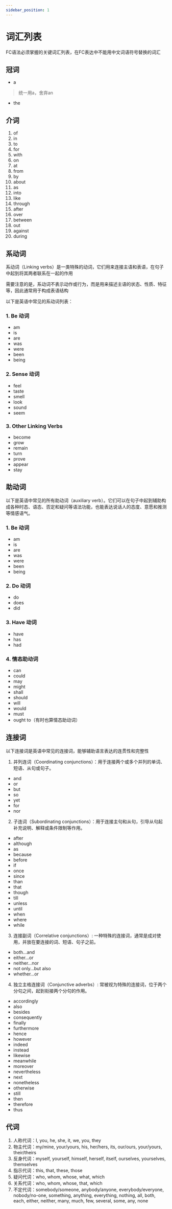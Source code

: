 ```yaml
---
sidebar_position: 1
---
```

# 词汇列表
FC语法必须掌握的关键词汇列表，在FC表达中不能用中文词语符号替换的词汇

## 冠词
- a
> 统一用a，舍弃an
- the




## 介词
1. of
2. in
3. to
4. for
5. with
6. on
7. at
8. from
9. by
10. about
11. as
12. into
13. like
14. through
15. after
16. over
17. between
18. out
19. against
20. during

## 系动词
系动词（Linking verbs）是一类特殊的动词，它们用来连接主语和表语，在句子中起到将其两者联系在一起的作用

需要注意的是，系动词不表示动作或行为，而是用来描述主语的状态、性质、特征等，因此通常用于构成表语结构

以下是英语中常见的系动词列表：

### 1. Be 动词
- am
- is
- are
- was
- were
- been
- being

### 2. Sense 动词
- feel
- taste
- smell
- look
- sound
- seem

### 3. Other Linking Verbs
- become
- grow
- remain
- turn
- prove
- appear
- stay



## 助动词
以下是英语中常见的所有助动词（auxiliary verb）。它们可以在句子中起到辅助构成各种时态、语态、否定和疑问等语法功能，也能表达说话人的态度、意愿和推测等情感语气。

### 1. Be 动词
- am
- is
- are
- was
- were
- been
- being

### 2. Do 动词
- do
- does
- did

### 3. Have 动词
- have
- has
- had

### 4. 情态助动词
- can
- could
- may
- might
- shall
- should
- will
- would
- must
- ought to（有时也算情态助动词）

<!-- ### 5. 半情态动词
- need
- dare
- used to
- ought to（有时也算半情态动词） -->



## 连接词

以下连接词是英语中常见的连接词，能够辅助语言表达的连贯性和完整性

1. 并列连词（Coordinating conjunctions）：用于连接两个或多个并列的单词、短语、从句或句子。
- and
- or
- but
- so
- yet
- for
- nor

2. 子连词（Subordinating conjunctions）：用于连接主句和从句，引导从句起补充说明、解释或条件限制等作用。
- after
- although
- as
- because
- before
- if
- once
- since
- than
- that
- though
- till
- unless
- until
- when
- where
- while

3. 连接副词（Correlative conjunctions）: 一种特殊的连接词，通常是成对使用，并放在要连接的词、短语、句子之前。
- both...and
- either...or
- neither...nor
- not only...but also
- whether...or

4. 独立主格连接词（Conjunctive adverbs）: 常被视为特殊的连接词，位于两个分句之间，起到衔接两个分句的作用。
- accordingly
- also
- besides
- consequently
- finally
- furthermore
- hence
- however
- indeed
- instead
- likewise
- meanwhile
- moreover
- nevertheless
- next
- nonetheless
- otherwise
- still
- then
- therefore
- thus




## 代词
1. 人称代词：I, you, he, she, it, we, you, they
2. 物主代词：my/mine, your/yours, his, her/hers, its, our/ours, your/yours, their/theirs
3. 反身代词：myself, yourself, himself, herself, itself, ourselves, yourselves, themselves
4. 指示代词：this, that, these, those
5. 疑问代词：who, whom, whose, what, which
6. 关系代词：who, whom, whose, that, which
7. 不定代词：somebody/someone, anybody/anyone, everybody/everyone, nobody/no-one, something, anything, everything, nothing, all, both, each, either, neither, many, much, few, several, some, any, none

